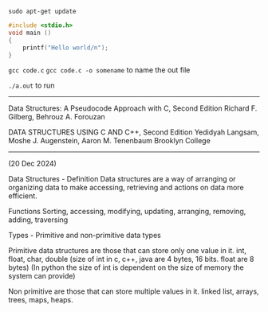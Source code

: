 `sudo apt-get update`

```c
#include <stdio.h>
void main ()
{	
	printf("Hello world/n");
}
```
`gcc code.c`
`gcc code.c -o somename` to name the out file

`./a.out` to run

___

Data Structures: A Pseudocode Approach with C, Second Edition
Richard F. Gilberg, Behrouz A. Forouzan

DATA STRUCTURES USING C AND C++, Second Edition
Yedidyah Langsam, Moshe J. Augenstein, Aaron M. Tenenbaum
Brooklyn College

___
(20 Dec 2024)

Data Structures - Definition
Data structures are a way of arranging or organizing data to make accessing, retrieving and actions on data more efficient.

Functions
Sorting, accessing, modifying, updating, arranging, removing, adding, traversing

Types - Primitive and non-primitive data types

Primitive data structures are those that can store only one value in it.
int, float, char, double
(size of int in c, c++, java are 4 bytes, 16 bits. float are 8 bytes) 
(In python the size of int is dependent on the size of memory the system can provide)

Non primitive are those that can store multiple values in it.
linked list, arrays, trees, maps, heaps.

